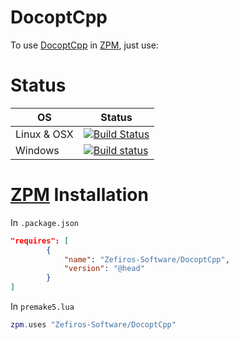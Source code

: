 # DocoptCpp
To use [DocoptCpp](https://github.com/docopt/docopt.cpp) in [ZPM](http://zpm.zefiros.eu), just use:

# Status
OS          | Status
----------- | -------
Linux & OSX | [![Build Status](https://travis-ci.org/Zefiros-Software/ArmadilloBuild.svg?branch=master)](https://travis-ci.org/Zefiros-Software/ArmadilloBuild)
Windows     | [![Build status](https://ci.appveyor.com/api/projects/status/hiqslar9whee6h6m?svg=true)](https://ci.appveyor.com/project/PaulVisscher/armadillobuild)

# [ZPM](http://zpm.zefiros.eu) Installation
In `.package.json`
```json
"requires": [
		{
			"name": "Zefiros-Software/DocoptCpp",
			"version": "@head"
		}
]
```

In `premake5.lua`
```lua
zpm.uses "Zefiros-Software/DocoptCpp"
```